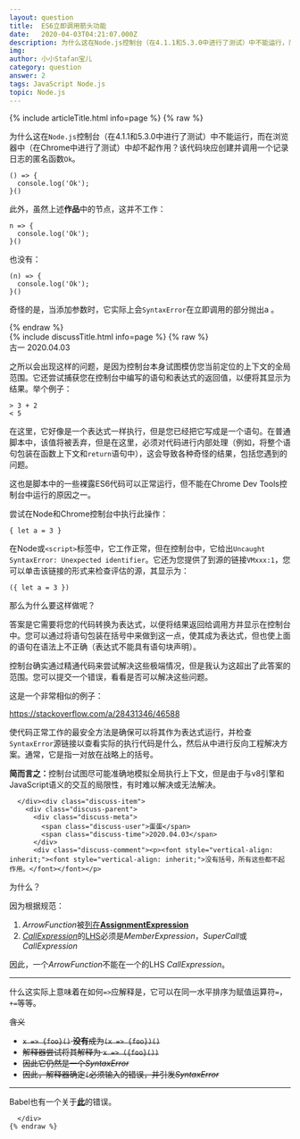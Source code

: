 ```yaml
---
layout: question
title:  ES6立即调用箭头功能
date:   2020-04-03T04:21:07.000Z
description: 为什么这在Node.js控制台（在4.1.1和5.3.0中进行了测试）中不能运行，而在浏览器中（在Chrome中进行了测试）中却不起作用？该代码块应创建并...
img: 
author: 小小Stafan宝儿
category: question
answer: 2
tags: JavaScript Node.js
topic: Node.js
---
```

<div class="article-root">
  <div class="article">
    {% include articleTitle.html info=page %}
    {% raw %}
    <div class="article-content"><p><font style="vertical-align: inherit;"><font style="vertical-align: inherit;">为什么这在</font></font><code>Node.js</code><font style="vertical-align: inherit;"><font style="vertical-align: inherit;">控制台（在4.1.1和5.3.0中进行了测试）中不能运行，而在浏览器中（在Chrome中进行了测试）中却不起作用？</font><font style="vertical-align: inherit;">该代码块应创建并调用一个记录日志的匿名函数</font></font><code>Ok</code><font style="vertical-align: inherit;"><font style="vertical-align: inherit;">。</font></font></p>

<pre><code>() =&gt; {<font></font>
  console.log('Ok');<font></font>
}()<font></font>
</code></pre>

<p><font style="vertical-align: inherit;"><font style="vertical-align: inherit;">此外，虽然上述</font></font><strong><font style="vertical-align: inherit;"><font style="vertical-align: inherit;">作品</font></font></strong><font style="vertical-align: inherit;"><font style="vertical-align: inherit;">中的节点，这并不工作：</font></font></p>

<pre><code>n =&gt; {<font></font>
  console.log('Ok');<font></font>
}()<font></font>
</code></pre>

<p><font style="vertical-align: inherit;"><font style="vertical-align: inherit;">也没有：</font></font></p>

<pre><code>(n) =&gt; {<font></font>
  console.log('Ok');<font></font>
}()<font></font>
</code></pre>

<p><font style="vertical-align: inherit;"><font style="vertical-align: inherit;">奇怪的是，当添加参数时，它实际上会</font></font><code>SyntaxError</code><font style="vertical-align: inherit;"><font style="vertical-align: inherit;">在立即调用的部分</font><font style="vertical-align: inherit;">抛出a </font><font style="vertical-align: inherit;">。</font></font></p></div>
    {% endraw %}
  </div>

  <div class="discuss-wrapper">
    {% include discussTitle.html info=page %}
    {% raw %}
    <div class="discuss-item">
        <div class="discuss-parent">
          <div class="discuss-meta">
            <span class="discuss-user">古一</span>
            <span class="discuss-time">2020.04.03</span>
          </div>
          <div class="discuss-comment"><p><font style="vertical-align: inherit;"><font style="vertical-align: inherit;">之所以会出现这样的问题，是因为控制台本身试图模仿您当前定位的上下文的全局范围。</font><font style="vertical-align: inherit;">它还尝试捕获您在控制台中编写的语句和表达式的返回值，以便将其显示为结果。</font><font style="vertical-align: inherit;">举个例子：</font></font></p>

<pre><code>&gt; 3 + 2<font></font>
&lt; 5<font></font>
</code></pre>

<p><font style="vertical-align: inherit;"><font style="vertical-align: inherit;">在这里，它好像是一个表达式一样执行，但是您已经把它写成是一个语句。</font><font style="vertical-align: inherit;">在普通脚本中，该值将被丢弃，但是在这里，必须对代码进行内部处理（例如，将整个语句包装在函数上下文和</font></font><code>return</code><font style="vertical-align: inherit;"><font style="vertical-align: inherit;">语句中），这会导致各种奇怪的结果，包括您遇到的问题。</font></font></p>

<p><font style="vertical-align: inherit;"><font style="vertical-align: inherit;">这也是脚本中的一些裸露ES6代码可以正常运行，但不能在Chrome Dev Tools控制台中运行的原因之一。</font></font></p>

<p><font style="vertical-align: inherit;"><font style="vertical-align: inherit;">尝试在Node和Chrome控制台中执行此操作：</font></font></p>

<pre><code>{ let a = 3 }
</code></pre>

<p><font style="vertical-align: inherit;"><font style="vertical-align: inherit;">在Node或</font></font><code>&lt;script&gt;</code><font style="vertical-align: inherit;"><font style="vertical-align: inherit;">标签中，它工作正常，但在控制台中，它给出</font></font><code>Uncaught SyntaxError: Unexpected identifier</code><font style="vertical-align: inherit;"><font style="vertical-align: inherit;">。</font><font style="vertical-align: inherit;">它还为您提供了到源的链接</font></font><code>VMxxx:1</code><font style="vertical-align: inherit;"><font style="vertical-align: inherit;">，您可以单击</font><font style="vertical-align: inherit;">该链接的形式</font><font style="vertical-align: inherit;">来检查评估的源，其显示为：</font></font></p>

<pre><code>({ let a = 3 })
</code></pre>

<p><font style="vertical-align: inherit;"><font style="vertical-align: inherit;">那么为什么要这样做呢？</font></font></p>

<p><font style="vertical-align: inherit;"><font style="vertical-align: inherit;">答案是它需要将您的代码转换为表达式，以便将结果返回给调用方并显示在控制台中。</font><font style="vertical-align: inherit;">您可以通过将语句包装在括号中来做到这一点，使其成为表达式，但也使上面的语句在语法上不正确（表达式不能具有语句块声明）。</font></font></p>

<p><font style="vertical-align: inherit;"><font style="vertical-align: inherit;">控制台确实通过精通代码来尝试解决这些极端情况，但是我认为这超出了此答案的范围。</font><font style="vertical-align: inherit;">您可以提交一个错误，看看是否可以解决这些问题。</font></font></p>

<p><font style="vertical-align: inherit;"><font style="vertical-align: inherit;">这是一个非常相似的例子：</font></font></p>

<p><a href="https://stackoverflow.com/a/28431346/46588"><font style="vertical-align: inherit;"><font style="vertical-align: inherit;">https://stackoverflow.com/a/28431346/46588</font></font></a></p>

<p><font style="vertical-align: inherit;"><font style="vertical-align: inherit;">使代码正常工作的最安全方法是确保可以将其作为表达式运行，并检查</font></font><code>SyntaxError</code><font style="vertical-align: inherit;"><font style="vertical-align: inherit;">源链接以查看实际的执行代码是什么，然后从中进行反向工程解决方案。</font><font style="vertical-align: inherit;">通常，它是指一对放在战略上的括号。</font></font></p>

<p><strong><font style="vertical-align: inherit;"><font style="vertical-align: inherit;">简而言之：</font></font></strong><font style="vertical-align: inherit;"><font style="vertical-align: inherit;">控制台试图尽可能准确地模拟全局执行上下文，但是由于与v8引擎和JavaScript语义的交互的局限性，有时难以解决或无法解决。</font></font></p></div>
        </div>
        
      </div><div class="discuss-item">
        <div class="discuss-parent">
          <div class="discuss-meta">
            <span class="discuss-user">蛋蛋</span>
            <span class="discuss-time">2020.04.03</span>
          </div>
          <div class="discuss-comment"><p><font style="vertical-align: inherit;"><font style="vertical-align: inherit;">没有括号，所有这些都不起作用。</font></font></p>

<p><font style="vertical-align: inherit;"><font style="vertical-align: inherit;">为什么？</font></font></p>

<p><font style="vertical-align: inherit;"><font style="vertical-align: inherit;">因为根据规范：</font></font></p>

<ol>
<li><em><font style="vertical-align: inherit;"><font style="vertical-align: inherit;">ArrowFunction</font></font></em><font style="vertical-align: inherit;"><font style="vertical-align: inherit;">被</font></font><a href="http://ecma-international.org/ecma-262/6.0/#sec-assignment-operators" rel="noreferrer"><font style="vertical-align: inherit;"><font style="vertical-align: inherit;">列在</font></font><strong><font style="vertical-align: inherit;"><font style="vertical-align: inherit;">AssignmentExpression</font></font></strong></a> </li>
<li><font style="vertical-align: inherit;"><a href="http://ecma-international.org/ecma-262/6.0/#sec-left-hand-side-expressions" rel="noreferrer"><em><font style="vertical-align: inherit;">CallExpression</font></em></a><font style="vertical-align: inherit;">的</font></font><a href="http://ecma-international.org/ecma-262/6.0/#sec-left-hand-side-expressions" rel="noreferrer"><font style="vertical-align: inherit;"><font style="vertical-align: inherit;">LHS</font></font><em><font style="vertical-align: inherit;"></font></em></a><font style="vertical-align: inherit;"><font style="vertical-align: inherit;">必须是</font></font><em><font style="vertical-align: inherit;"><font style="vertical-align: inherit;">MemberExpression</font></font></em><font style="vertical-align: inherit;"><font style="vertical-align: inherit;">，</font></font><em><font style="vertical-align: inherit;"><font style="vertical-align: inherit;">SuperCall</font></font></em><font style="vertical-align: inherit;"><font style="vertical-align: inherit;">或</font></font><em><font style="vertical-align: inherit;"><font style="vertical-align: inherit;">CallExpression</font></font></em></li>
</ol>

<p><font style="vertical-align: inherit;"><font style="vertical-align: inherit;">因此，一个</font></font><em><font style="vertical-align: inherit;"><font style="vertical-align: inherit;">ArrowFunction</font></font></em><font style="vertical-align: inherit;"><font style="vertical-align: inherit;">不能在一个的LHS </font></font><em><font style="vertical-align: inherit;"><font style="vertical-align: inherit;">CallExpression</font></font></em><font style="vertical-align: inherit;"><font style="vertical-align: inherit;">。</font></font></p>

<hr>

<p><font style="vertical-align: inherit;"><font style="vertical-align: inherit;">什么这实际上意味着在如何</font></font><code>=&gt;</code><font style="vertical-align: inherit;"><font style="vertical-align: inherit;">应解释是，它可以在同一水平排序为赋值运算符</font></font><code>=</code><font style="vertical-align: inherit;"><font style="vertical-align: inherit;">，</font></font><code>+=</code><font style="vertical-align: inherit;"><font style="vertical-align: inherit;">等等。</font></font></p>

<p><strike><font style="vertical-align: inherit;"><font style="vertical-align: inherit;">含义</font></font></strike></p><strike>

</strike><ul><strike>
<li><code>x =&gt; {foo}()</code> <strong><font style="vertical-align: inherit;"><font style="vertical-align: inherit;">没有</font></font></strong><font style="vertical-align: inherit;"><font style="vertical-align: inherit;">成为</font></font><code>(x =&gt; {foo})()</code></li>
<li><font style="vertical-align: inherit;"><font style="vertical-align: inherit;">解释器尝试将其解释为 </font></font><code>x =&gt; ({foo}())</code></li>
<li><font style="vertical-align: inherit;"><font style="vertical-align: inherit;">因此它仍然是一个</font></font><em><font style="vertical-align: inherit;"><font style="vertical-align: inherit;">SyntaxError</font></font></em></li>
</strike><li><strike><font style="vertical-align: inherit;"><font style="vertical-align: inherit;">因此，解释器确定</font></font><code>(</code><font style="vertical-align: inherit;"><font style="vertical-align: inherit;">必须输入的错误，并引发</font></font><em><font style="vertical-align: inherit;"><font style="vertical-align: inherit;">SyntaxError</font></font></em></strike></li>
</ul>

<hr>

<p><font style="vertical-align: inherit;"><font style="vertical-align: inherit;">Babel也有一个关于</font></font><a href="https://phabricator.babeljs.io/T2118" rel="noreferrer"><strong><font style="vertical-align: inherit;"><font style="vertical-align: inherit;">此</font></font></strong></a><font style="vertical-align: inherit;"><font style="vertical-align: inherit;">的错误</font><font style="vertical-align: inherit;">。</font></font></p></div>
        </div>
        
      </div>
    {% endraw %}
  </div>
<div>
